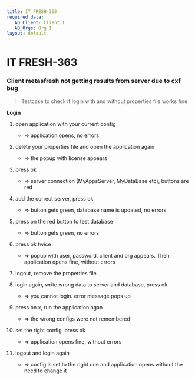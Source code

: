 ```yaml
---
title: IT FRESH-363
required data:
   AD_Client: Client I
   AD_Orgs: Org I
layout: default
---
```


# IT FRESH-363
### Client metasfresh not getting results from server due to cxf bug
> Testcase to check if login with and without properties file works fine

**Login**

1. open application with your current config
 	* => application opens, no errors
 	
1. delete your properties file and open the application again
    *  => the popup with license appears
    
1. press ok
    * => server connection (MyAppsServer, MyDataBase etc), buttons are red

1. add the correct server, press ok
    * => button gets green, database name is updated, no errors

1. press on the red button to test database
    * => button gets green, no errors

1. press ok twice
    * => popup with user, password, client and org appears. Then application opens fine, without errors

1. logout, remove the properties file

1. login again, write wrong data to server and database, press ok
    * => you cannot login. error message pops up

1. press on x, run the application agan
    * => the wrong configs were not remembered

1. set the right config, press ok
    * => application opens fine, without errors

1. logout and login again
    * => config is set to the right one and application opens without the need to change it